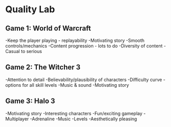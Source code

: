 # Quality Lab

## Game 1: World of Warcraft
-Keep the player playing - replayability
-Motivating story
-Smooth controls/mechanics
-Content progression - lots to do
-Diversity of content
-Casual to serious

## Game 2: The Witcher 3
-Attention to detail
-Believability/plausibility of characters
-Difficulty curve - options for all skill levels
-Music & sound
-Motivating story

## Game 3: Halo 3
-Motivating story
-Interesting characters
-Fun/exciting gameplay
-Multiplayer
-Adrenaline
-Music
-Levels
-Aesthetically pleasing

